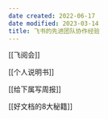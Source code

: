 ```yaml
---
date created: 2022-06-17
date modified: 2023-03-14
title: 飞书的先进团队协作经验
---
```


[[飞阅会]]

[[个人说明书]]

[[给下属写周报]]

[[好文档的8大秘籍]]
